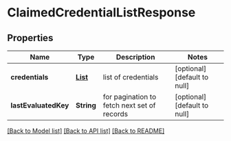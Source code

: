 # ClaimedCredentialListResponse

## Properties

| Name                 | Type               | Description                                 | Notes                        |
| -------------------- | ------------------ | ------------------------------------------- | ---------------------------- |
| **credentials**      | [**List**](map.md) | list of credentials                         | [optional] [default to null] |
| **lastEvaluatedKey** | **String**         | for pagination to fetch next set of records | [optional] [default to null] |

[[Back to Model list]](../README.md#documentation-for-models) [[Back to API list]](../README.md#documentation-for-api-endpoints) [[Back to README]](../README.md)
